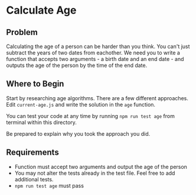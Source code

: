 # Calculate Age

## Problem
Calculating the age of a person can be harder than you think.  You can't just subtract the years of two dates from eachother.  We need you to write a function that accepts two arguments - a birth date and an end date - and outputs the age of the person by the time of the end date.

## Where to Begin
Start by researching age algorithms.  There are a few different approaches.  Edit `current-age.js` and write the solution in the `age` function.

You can test your code at any time by running `npm run test age` from terminal within this directory.

Be prepared to explain why you took the approach you did.

## Requirements
* Function must accept two arguments and output the age of the person
* You may not alter the tests already in the test file.  Feel free to add additional tests.
* `npm run test age` must pass
